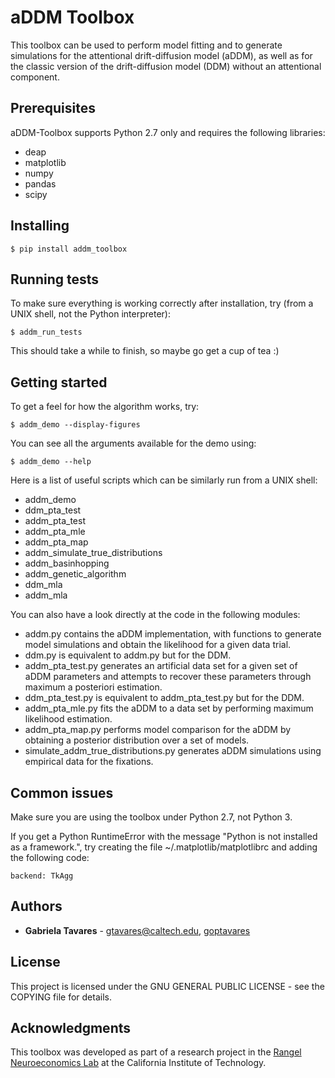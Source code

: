 # aDDM Toolbox

This toolbox can be used to perform model fitting and to generate simulations
for the attentional drift-diffusion model (aDDM), as well as for the classic
version of the drift-diffusion model (DDM) without an attentional component.

## Prerequisites

aDDM-Toolbox supports Python 2.7 only and requires the following libraries:
* deap
* matplotlib
* numpy
* pandas
* scipy

## Installing

```
$ pip install addm_toolbox
```

## Running tests

To make sure everything is working correctly after installation, try (from a
UNIX shell, not the Python interpreter):

```
$ addm_run_tests
```

This should take a while to finish, so maybe go get a cup of tea :)

## Getting started

To get a feel for how the algorithm works, try:

```
$ addm_demo --display-figures
```

You can see all the arguments available for the demo using:

```
$ addm_demo --help
```

Here is a list of useful scripts which can be similarly run from a UNIX shell:
* addm_demo
* ddm_pta_test
* addm_pta_test
* addm_pta_mle
* addm_pta_map
* addm_simulate_true_distributions
* addm_basinhopping
* addm_genetic_algorithm
* ddm_mla
* addm_mla

You can also have a look directly at the code in the following modules: 
* addm.py contains the aDDM implementation, with functions to generate model
simulations and obtain the likelihood for a given data trial.
* ddm.py is equivalent to addm.py but for the DDM.
* addm_pta_test.py generates an artificial data set for a given set of aDDM
parameters and attempts to recover these parameters through maximum a
posteriori estimation.
* ddm_pta_test.py is equivalent to addm_pta_test.py but for the DDM.
* addm_pta_mle.py fits the aDDM to a data set by performing maximum
likelihood estimation.
* addm_pta_map.py performs model comparison for the aDDM by obtaining a
posterior distribution over a set of models.
* simulate_addm_true_distributions.py generates aDDM simulations using
empirical data for the fixations.

## Common issues

Make sure you are using the toolbox under Python 2.7, not Python 3.

If you get a Python RuntimeError with the message "Python is not installed as a 
framework.", try creating the file ~/.matplotlib/matplotlibrc and adding the
following code:

```
backend: TkAgg
```

## Authors

* **Gabriela Tavares** - gtavares@caltech.edu, [goptavares](https://github.com/goptavares)

## License

This project is licensed under the GNU GENERAL PUBLIC LICENSE - see the COPYING
file for details.

## Acknowledgments

This toolbox was developed as part of a research project in the [Rangel
Neuroeconomics Lab](http://www.rnl.caltech.edu/) at the California Institute of
Technology.